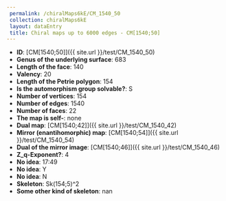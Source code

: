```yaml
--- 
 permalink: /chiralMaps6kE/CM_1540_50 
 collection: chiralMaps6kE
 layout: dataEntry
 title: Chiral maps up to 6000 edges - CM[1540;50]
---
```


- **ID**: [CM[1540;50]]({{ site.url }}/test/CM_1540_50)
- **Genus of the underlying surface**: 683
- **Length of the face**: 140
- **Valency**: 20
- **Length of the Petrie polygon**: 154
- **Is the automorphism group solvable?**: S
- **Number of vertices**: 154
- **Number of edges**: 1540
- **Number of faces**: 22
- **The map is self-**: none
- **Dual map**: [CM[1540;42]]({{ site.url }}/test/CM_1540_42)
- **Mirror (enantihomorphic) map**: [CM[1540;54]]({{ site.url }}/test/CM_1540_54)
- **Dual of the mirror image**: [CM[1540;46]]({{ site.url }}/test/CM_1540_46)
- **Z_q-Exponent?**: 4
- **No idea**:  17:49
- **No idea**: Y
- **No idea**: N
- **Skeleton**: Sk(154;5)^2
- **Some other kind of skeleton**: nan
